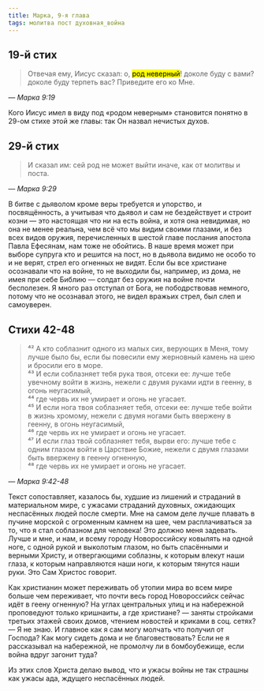 ```yaml
---
title: Марка, 9-я глава
tags: молитва пост духовная_война
---
```


## 19-й стих

> Отвечая ему, Иисус сказал: о, <mark>род неверный</mark>! доколе буду с вами? доколе буду терпеть вас? Приведите его ко Мне.

— <cite>Марка&nbsp;9:19</cite>

Кого Иисус имел в виду под «родом неверным» становится понятно в 29-ом стихе этой же главы: так Он назвал нечистых духов.


## 29-й стих

> И сказал им: сей род не может выйти иначе, как от молитвы и поста.

— <cite>Марка&nbsp;9:29</cite>

В битве с дьяволом кроме веры требуется и упорство, и посвящённость, а учитывая что дьявол и сам не бездействует и строит
козни — это настоящая что ни на есть война, и хотя она невидимая, но она не менее реальна, чем всё что мы видим своими глазами,
и без всех видов оружия, перечисленных в шестой главе послания апостола Павла Ефесянам, нам тоже не обойтись.
В наше время может при выборе супруга кто и решится на пост, но в дьявола видимо не особо то и не верят, стрел его огненных не видят.
Если бы все христиане осознавали что на войне, то не выходили бы, например, из дома, не имея при себе Библию — солдат без оружия
на войне почти бесполезен. Я много раз отступал от Бога, не пободрствовав немного, потому что не осознавал этого,
не видел вражьих стрел, был слеп и самоуверен.

## Стихи 42-48

> ⁴² А кто соблазнит одного из малых сих, верующих в Меня, тому лучше было бы, если бы повесили ему жерновный камень
> на шею и бросили его в море.  
> ⁴³ И если соблазняет тебя рука твоя, отсеки ее: лучше тебе увечному войти в жизнь, нежели с двумя руками идти в геенну,
> в огонь неугасимый,  
> ⁴⁴ где червь их не умирает и огонь не угасает.  
> ⁴⁵ И если нога твоя соблазняет тебя, отсеки ее: лучше тебе войти в жизнь хромому, нежели с двумя ногами быть ввержену в геенну,
> в огонь неугасимый,  
> ⁴⁶ где червь их не умирает и огонь не угасает.  
> ⁴⁷ И если глаз твой соблазняет тебя, вырви его: лучше тебе с одним глазом войти в Царствие Божие, нежели с двумя глазами быть
> ввержену в геенну огненную,  
> ⁴⁸ где червь их не умирает и огонь не угасает.

— <cite>Марка&nbsp;9:42-48</cite>

Текст сопоставляет, казалось бы, худшие из лишений и страданий в материальном мире, с ужасами страданий духовных, ожидающих
неспасённых людей после смерти. Мне на самом деле лучше плавать в пучине морской с огроменным камнем на шее, чем расплачиваться
за то, что я стал соблазном для человека! Это должно меня задевать. Лучше и мне, и нам, и всему городу Новороссийску ковылять на одной ноге,
с одной рукой и выколотым глазом, но быть спасёнными и верными Христу, и отвергающими соблазны, к которым влекут наши глаза,
к которым направляются наши ноги, к которым тянутся наши руки. Это Сам Христос говорит.

Как христианин может переживать об утопии мира во всем мире больше чем переживает, что почти весь город Новороссийск сейчас идёт
в геену огненную? На углах центральных улиц
и на набережной проповедуют только кришнаиты, а где христиане? — заняты стройками третьих этажей своих домов, чтением новостей и
криками в соц. сетях? — Я не знаю. И главное как я сам могу молчать что получил от Господа? Как могу сидеть дома и не благовествовать?
Если не я рассказывал на набережной, не промолчу ли в бомбоубежище, если война вдруг загонит туда?

Из этих слов Христа делаю вывод, что и ужасы войны не так страшны как ужасы ада,
ждущего неспасённых людей.

